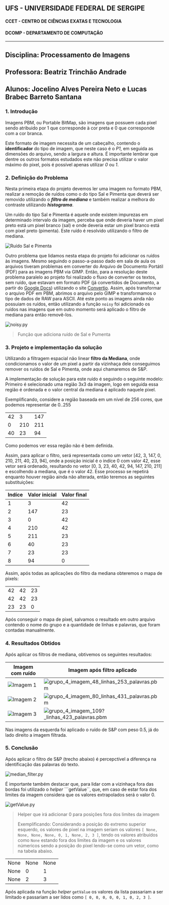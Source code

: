 ## UFS -  UNIVERSIDADE FEDERAL DE SERGIPE

#### CCET - CENTRO DE CIÊNCIAS EXATAS E TECNOLOGIA

#### DCOMP - DEPARTAMENTO DE COMPUTAÇÃO



-----------------------------

## Disciplina: Processamento de Imagens
## Professora: Beatriz Trinchão Andrade
## Alunos: Jocelino Alves Pereira Neto e Lucas Brabec Barreto Santana




### 1. Introdução

Imagens PBM, ou Portable BitMap, são imagens que possuem cada pixel sendo atribuido por 1 que corresponde à cor preta e 0 que corresponde com a cor branca.

Este formato de imagem necessita de um cabeçalho, contendo o **identificador** do tipo de imagem, que neste caso é o *P1*, em seguida as dimensões do arquivo, sendo a largura e altura. É importante lembrar que dentre os outros formatos estudados este não precisa utilizar o valor máximo do pixel, pois é possível apenas utilizar *0* ou *1*.



### 2. Definição do Problema

Nesta primeira etapa do projeto devemos ler uma imagem no formato PBM, realizar a remoção de ruídos como o do tipo Sal e Pimenta que deverá ser removido utilizando o ***filtro de mediana*** e também realizar a melhora do contraste utilizando ***histograma***.



Um ruído do tipo Sal e Pimenta é aquele onde existem impurezas em determinado intervalo da imagem, perceba que onde deveria haver um pixel preto está um pixel branco (sal) e onde deveria estar um pixel branco está com pixel preto (pimenta). Este ruído é resolvido utilizando o filtro de mediana.


![Ruído Sal e Pimenta](./README/images/salt_n_pepper.jpeg)



Outro problema que lidamos nesta etapa do projeto foi adicionar os ruídos às imagens. Mesmo seguindo o passo-a-passo dado em sala de aula os arquivos tiveram problemas em converter do Arquivo de Documento Portátil (PDF) para as imagens PBM via GIMP.
Então, para a resolução deste problema paralelo ao projeto foi realizado o fluxo de converter os textos, sem ruído, que estavam em formato PDF (já convertidos de Documento, a partir do [Google Docs](https://docs.google.com)) utilizando o site [Convertio](https://convertio.co/pdf-pbm/). Assim, após transformar o arquivo PDF em PBM, abrimos o arquivo pelo GIMP e transformamos o tipo de dados de RAW para ASCII. Até este ponto as imagens ainda não possuiam os ruídos, então utilizando a função ```noisy``` foi adicionado os ruídos nas imagens que em outro momento será aplicado o filtro de mediana para então removê-los.



![noisy.py](./README/images/noisy.py.png)

> Função que adiciona ruído de Sal e Pumenta





### 3. Projeto e implementação da solução

Utilizando a filtragem espacial não linear **filtro da Mediana**, onde condicionamos o valor de um pixel a partir da vizinhaça dele conseguimos remover os ruídos de Sal e Pimenta, onde aqui chamaremos de S&P.

A implementação de solução para este ruído é seguindo o seguinte modelo:
Primeiro é selecionado uma região 3x3 da imagem, logo em seguida essa região é ordenada e o valor central da mediana é aplicado naquele pixel.


Exemplificando, considere a região baseada em um nível de 256 cores, que podemos representar de 0..255

|     |     |     |
| --  | --- | --- |
| 42  |  3  | 147 |
| 0   | 210 | 211 |
| 40  | 23  | 94  |

Como podemos ver essa região não é bem definida.

Assim, para aplicar o filtro, será representada como um vetor [42, 3, 147, 0, 210, 211, 40, 23, 94], onde a posição inicial é o indíce 0 com valor 42, esse vetor será ordenado, resultando no vetor [0, 3, 23, 40, 42, 94, 147, 210, 211] e escolhendo a mediana, que é o valor 42. Esse processo se repetirá enquanto houver região ainda não alterada, então teremos as seguintes substituições:

| Indíce | Valor inicial | Valor final | 
| ------ | ------------- | ----------- |
|    1   |       3       |      42     |
|    2   |       147     |      23     |
|    3   |       0       |      42     |
|    4   |       210     |      42     |
|    5   |       211     |      23     |
|    6   |       40      |      23     |
|    7   |       23      |      23     |
|    8   |       94      |      0      |

Assim, após todas as aplicações do filtro da mediana obteremos o mapa de pixels:

|     |     |     |
| --  | --- | --- |
| 42  | 42  |  23 |
| 42  | 42  |  23 |
| 23  | 23  |   0 |


Após conseguir o mapa de pixel, salvamos o resultado em outro arquivo contendo o nome do grupo e a quantidade de linhas e palavras, que foram contadas manualmente.

### 4. Resultados Obtidos

Após aplicar os filtros de mediana, obtivemos os seguintes resultados:

| Imagem com ruído | Imagem após filtro aplicado |
| ---------------- | --------------------------- |
| ![Imagem 1](./README/images/cthulhu-noised.png) | ![grupo_4_imagem_48_linhas_253_palavras.pbm](./README/images/cthulhu-filtered.png) |
| ![Imagem 2](./README/images/dis-noised.png)     | ![grupo_4_imagem_80_linhas_431_palavras.pbm](./README/images/dis-filtered.png)     |
| ![Imagem 3](./README/images/42-noised.png)      | ![grupo_4_imagem_109?_linhas_423_palavras.pbm](./README/images/42-filtered.png)    |


Nas imagens da esquerda foi aplicado o ruído de S&P com peso 0.5, já do lado direito a imagem filtrada.

### 5. Conclusão

Após aplicar o filtro de S&P (trecho abaixo) é percepctível a diferença na identificação das palavras do texto.

![median_filter.py](./README/images/median_filter.py.png)


É importante também destacar que, para lidar com a vizinhaça fora das bordas foi utilizado o *helper* ```getValue``, que, em caso de estar fora dos limites da imagem considera que os valores extrapolados será o valor 0.


![getValue.py](./README/images/getValue.py.png)

> Helper que irá adicionar 0 para posições fora dos limites da imagem
>
> Exemplificando: Considerando a posição do extremo superior esquerdo, os valores de pixel na imagem seriam os valores ```[ None, None, None, None, 0, 1, None, 2, 3 ]```, tendo os valores atribuídos como `None` estando fora dos limites da imagem e os valores númericos sendo a posição do pixel lendo-se como um vetor, como na tabela abaixo.

|       |       |       |
| ----  | ----- | ----- |
| None  | None  |  None |
| None  |   0   |    1  |
| None  |   2   |    3  |


Após aplicada na função *helper* ```getValue``` os valores da lista passariam a ser limitado e passariam a ser lidos como ```[ 0, 0, 0, 0, 0, 1, 0, 2, 3 ]```.

